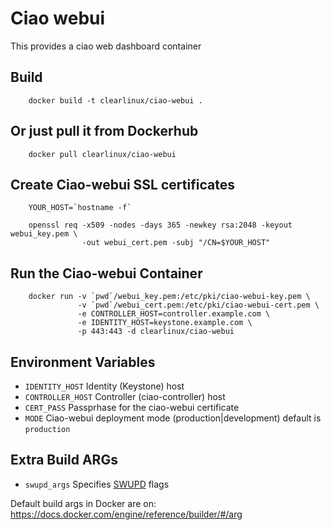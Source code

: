 Ciao webui
==========
This provides a ciao web dashboard container

Build
-----
```
    docker build -t clearlinux/ciao-webui .
```

Or just pull it from Dockerhub
------------------------------
```
    docker pull clearlinux/ciao-webui
```
Create Ciao-webui SSL certificates
----------------------------------
```
    YOUR_HOST=`hostname -f`

    openssl req -x509 -nodes -days 365 -newkey rsa:2048 -keyout webui_key.pem \
                -out webui_cert.pem -subj "/CN=$YOUR_HOST"
```

Run the Ciao-webui Container
----------------------------
```
    docker run -v `pwd`/webui_key.pem:/etc/pki/ciao-webui-key.pem \
               -v `pwd`/webui_cert.pem:/etc/pki/ciao-webui-cert.pem \
               -e CONTROLLER_HOST=controller.example.com \
               -e IDENTITY_HOST=keystone.example.com \
               -p 443:443 -d clearlinux/ciao-webui
```

Environment Variables
---------------------
- ``IDENTITY_HOST``
  Identity (Keystone) host
- ``CONTROLLER_HOST``
  Controller (ciao-controller) host
- ``CERT_PASS``
  Passprhase for the ciao-webui certificate
- ``MODE``
  Ciao-webui deployment mode (production|development)
  default is `production`

Extra Build ARGs
----------------
- ``swupd_args`` Specifies [SWUPD](https://clearlinux.org/documentation/swupdate_how_to_run_the_updater.html) flags

Default build args in Docker are on: https://docs.docker.com/engine/reference/builder/#/arg
